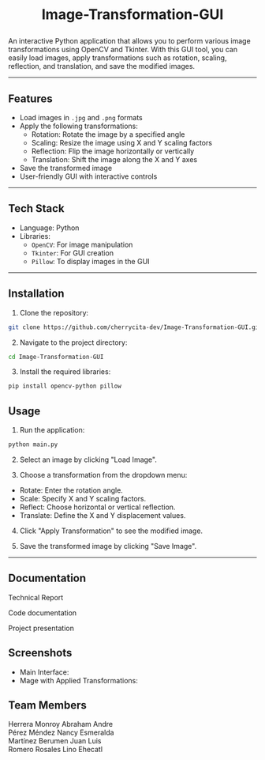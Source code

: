  # <p align="center">  Image-Transformation-GUI  </p>

An interactive Python application that allows you to perform various image transformations using OpenCV and Tkinter. With this GUI tool, you can easily load images, apply transformations such as rotation, scaling, reflection, and translation, and save the modified images.

---

## Features

- Load images in `.jpg` and `.png` formats  
- Apply the following transformations:  
  - Rotation: Rotate the image by a specified angle  
  - Scaling: Resize the image using X and Y scaling factors  
  - Reflection: Flip the image horizontally or vertically  
  - Translation: Shift the image along the X and Y axes  
- Save the transformed image  
- User-friendly GUI with interactive controls  

---

## Tech Stack

- Language: Python  
- Libraries:  
  - `OpenCV`: For image manipulation  
  - `Tkinter`: For GUI creation  
  - `Pillow`: To display images in the GUI  

---

## Installation

1. Clone the repository:
```bash
git clone https://github.com/cherrycita-dev/Image-Transformation-GUI.git
```
2. Navigate to the project directory:
```bash
cd Image-Transformation-GUI
```
3. Install the required libraries:
```bash
pip install opencv-python pillow
```
## Usage

1. Run the application:
```bash
python main.py
```
2. Select an image by clicking "Load Image".
   
3. Choose a transformation from the dropdown menu:

- Rotate: Enter the rotation angle.
- Scale: Specify X and Y scaling factors.
- Reflect: Choose horizontal or vertical reflection.
- Translate: Define the X and Y displacement values.

4. Click "Apply Transformation" to see the modified image.

5. Save the transformed image by clicking "Save Image".

---
## Documentation
Technical Report

Code documentation 

Project presentation 


## Screenshots
- Main Interface:
- Mage with Applied Transformations:

## Team Members
Herrera Monroy Abraham Andre <br>
Pérez Méndez Nancy Esmeralda <br>
Martínez Berumen Juan Luis <br>
Romero Rosales Lino Ehecatl <br>

